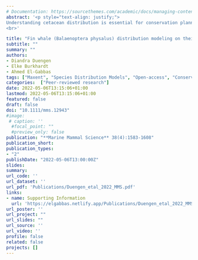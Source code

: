 ```yaml
---
# Documentation: https://sourcethemes.com/academic/docs/managing-content/
abstract: '<p style="text-align: justify;">
Understanding cetacean distribution is essential for conservation planning and decision-making, particularly in regions subject to rapid environmental changes. Nevertheless, information on their spatiotemporal distribution is commonly limited, especially from remote areas. Species distribution models (SDMs) are powerful tools, relating species occurrences to environmental variables to predict the species’ potential distribution. This study aims at using presence-only SDMs (MaxEnt) to identify suitable habitats for fin whales (<i>Balaenoptera physalus</i>) on their Nordic and Barents Seas feeding grounds. We used spatial-block cross-validation to tune MaxEnt parameters and evaluate model performance using spatially independent testing data. We considered spatial sampling bias correction using four methods. Important environmental variables were distance to shore and sea ice edge, variability of sea surface temperature and sea surface salinity, and depth. Suitable fin whale habitats were predicted along the west coast of Svalbard, between Svalbard and the eastern Norwegian Sea, coastal areas off Iceland and southern East Greenland, and along the Knipovich Ridge to Jan Mayen. Results support that presence-only SDMs are effective tools to predict cetacean habitat suitability, particularly in remote areas like the Arctic Ocean. SDMs constitute a cost-effective method for targeting future surveys and identifying top priority sites for conservation measures.<br/> </p>
<br>'

title: "Fin whale (Balaenoptera physalus) distribution modeling on their Nordic and Barents Seas feeding grounds"
subtitle: ""
summary: ""
authors:
- Diandra Duengen
- Elke Burkhardt
- Ahmed El-Gabbas
tags: ["Maxent", "Species Distribution Models", "Open-access", "Conservation", "Mammals", "Sampling bias", "rstats", "Marine", "Arctic", "Nordic Seas", "Barents Sea", "Fin whale"]
categories:  ["Peer-reviewed research"]
date: 2022-05-06T13:15:06+01:00
lastmod: 2022-05-06T13:15:06+01:00
featured: false
draft: false
doi: "10.1111/mms.12943"
#image:
 # caption: ''
  #focal_point: ""
  #preview_only: false
publication: "**Marine Mammal Science** 38(4):1583-1608"
publication_short:
publication_types:
- "2"
publishDate: "2022-05-06T13:00:00Z"
slides:
summary:
url_code: ''
url_dataset: ''
url_pdf: 'Publications/Duengen_etal_2022_MMS.pdf'
links:
- name: Supporting Information
  url: 'https://elgabbas.netlify.app/Publications/Duengen_etal_2022_MMS_SI.pdf'
url_poster: ''
url_project: ""
url_slides: ""
url_source: ''
url_video: ''
profile: false
related: false
projects: []
---
```


<div style="display: none">
Fin whale (Balaenoptera physalus) distribution modeling on their Nordic and Barents Seas feeding grounds
Diandra Duengen, Elke Burkhardt, Ahmed El-Gabbas
Ocean Acoustics Group, Alfred Wegener Institute (AWI), Helmholtz Centre for Polar and Marine Research, Bremerhaven, Germany
Klußmannstraße 3d, DE-27570 Bremerhaven, Germany
Understanding cetacean distribution is essential for conservation planning and decision-making, particularly in regions subject to rapid environmental changes. Nevertheless, information on their spatiotemporal distribution is commonly limited, especially from remote areas. Species distribution models (SDMs) are powerful tools, relating species occurrences to environmental variables to predict the species’ potential distribution. This study aims at using presence-only SDMs (MaxEnt) to identify suitable habitats for fin whales (Balaenoptera physalus) on their Nordic and Barents Seas feeding grounds. We used spatial-block cross-validation to tune MaxEnt parameters and evaluate model performance using spatially independent testing data. We considered spatial sampling bias correction using four methods. Important environmental variables were distance to shore and sea ice edge, variability of sea surface temperature and sea surface salinity, and depth. Suitable fin whale habitats were predicted along the west coast of Svalbard, between Svalbard and the eastern Norwegian Sea, coastal areas off Iceland and southern East Greenland, and along the Knipovich Ridge to Jan Mayen. Results support that presence-only SDMs are effective tools to predict cetacean habitat suitability, particularly in remote areas like the Arctic Ocean. SDMs constitute a cost-effective method for targeting future surveys and identifying top priority sites for conservation measures.
1.	Introduction
The Nordic Seas are a large part of the Arctic Ocean, comprising the Greenland-, Norwegian- and Iceland Seas (Campos & Horn, 2018; Figure. 1; Loeng & Drinkwater, 2007). The Arctic Ocean has unique physical characteristics, including strong seasonality in light, overall cold temperatures, and extensive shelf areas around a deep oceanic basin (Drange et al., 2005; Kovacs et al., 2010; Loeng & Drinkwater, 2007). During summer months, high primary production leads to seasonally abundant marine mammals that use this area as feeding grounds (Derville et al., 2019; Laidre et al., 2010; Loeng & Drinkwater, 2007), including fin whales (Balaenoptera physalus) (Heide-Jørgensen et al., 2008; Heide-Jørgensen et al., 2010; Heide-Jørgensen et al., 2007; Heide-Jørgensen et al., 2003; Joiris et al., 2014; Laidre et al., 2010; Mikkelsen et al., 2007; Nøttestad et al., 2014; Storrie et al., 2018).
Figure 1: Map of the study area, covering 60°N - 81°N and 45°W - 55°E. The blue color represents depth: shallow waters (light blue), deep waters (dark blue) (source: GEBCO; Weatherall et al. 2015). The large yellow, green, and red diamonds represent Knipovich Ridge, Mohns Ridge, and Jan Ma-yen, respectively. Dots represent all fin whale sightings used in the models, with colors indicating the data source. Dark gray areas depict land. The yellow line indicates the approximate mean posi-tion of the Polar Front, as defined by Harris et al. (1998). 
The Arctic sea ice and sea ice extent have decreased substantially in the past decades due to climate change and most likely will continue declining in the following decades (Overland & Wang, 2013). Altered current patterns are expected to change species composition in regions such as Svalbard, e.g., due to poleward shifts of boreal generalists (e.g., fishes and euphausiids), potentially displacing native Arctic species (Carmack & Wassmann, 2006; Dalpadado et al., 2016; Fossheim et al., 2015; Gluchowska et al., 2016; Kortsch et al., 2015; Loeng & Drinkwater, 2007). These alterations are predicted to result in changes in the abundance and distribution of cetaceans in the Arctic (see Moore et al., 2019 for a review; Storrie et al., 2018; Tynan & DeMaster, 1997; Víkingsson et al., 2015). Sea ice has been one of the limiting factors restricting human access to high latitudes, but the decreasing sea ice coverage due to climate change may increase anthropogenic activities in the Arctic Ocean (such as shipping, fishing, and oil and gas exploration) (Alter et al., 2010; Burek et al., 2008; Gjøsæter et al., 2009). This could further affect cetaceans in this area, especially fin whales, which are particularly vulnerable to ship strikes (Cates et al., 2017; Laist et al., 2001; Schleimer et al., 2019) and entanglement (Ramp et al., 2021). Climate change is expected to strongly impact fin whale populations (Aguilar, 2009; Tulloch et al., 2019). Fin whales in the North Atlantic have already displayed altered temporal migration patterns in response to rising sea surface temperature and earlier ice break-up (Ramp et al., 2015), and a distributional expansion was assumed as feeding response to physical and biological changes in the Irminger Sea (Víkingsson et al., 2015).
According to the most recent global IUCN Red List assessment, fin whales are listed as ‘Vulnerable’, with an increasing population trend (Cooke, 2018). Fin whales generally occur in temperate and cold waters of the world (Aguilar & García-Vernet, 2018). Fin whales generally migrate between summer feeding grounds at high latitudes and winter breeding grounds at low latitudes (Edwards et al., 2015; Mizroch et al., 2009). However, some individuals stay at high latitudes throughout winter (Edwards et al., 2015; Haver et al., 2017; Lydersen et al., 2020; Moore et al., 2012; Simon et al., 2010). They are also common in temperate waters (e.g., in the Mediterranean Sea) (Forcada et al., 1996; Gannier, 2002). Fin whales are opportunistic feeders that forage on krill and pelagic fish (Santora et al., 2010; Sigurjónsson & Víkingsson, 1997; Skern-Mauritzen et al., 2011) and likely are capable of switching prey upon availability (Gavrilchuk et al., 2014). Studies of fin whale distribution in the Nordic Seas (e.g., Nøttestad et al., 2014; Skern-Mauritzen et al., 2011; Storrie et al., 2018; Víkingsson et al., 2015) are still limited compared to other regions, such as the Mediterranean (e.g., Druon et al., 2012; Sciacca et al., 2015), but currently increasing. 
Species distribution models (SDMs), also known as ecological niche models, are helpful tools linking species occurrences to environmental conditions to provide insight into potential species’ distribution. Correlative SDMs estimate the relationship between species occurrences (presence-only or presence-absence) and environmental characteristics in a given study area (Franklin, 2010). SDMs for marine species are generally less frequent than for terrestrial species, yet there is a notable increase in their application in the marine realm (Robinson et al., 2011; Smith et al., 2021). SDMs are particularly useful in estimating habitat suitability in remote regions with limited access, such as the polar oceans (El-Gabbas et al., 2021a; Storrie et al., 2018). Cetaceans are highly mobile and spend a considerable amount of time underwater, which hampers accurate absence data collection (Praca et al., 2009). In such cases, species data are often available in the form of presence-only data (Elith et al., 2011), e.g., from global open-access data repositories such as the Global Biodiversity Information Facility (GBIF) and Ocean Biodiversity Information System (OBIS).
Despite the valued use of presence-only SDMs to support conservation decision making in data-poor situations (El-Gabbas et al., 2020; Smith et al., 2021), these data are usually opportunistic and come without information on the group size, sampling design and efforts, which can lead to spatial, temporal, or environmental biases (El-Gabbas & Dormann, 2018a; Fourcade et al., 2013). This sampling bias can highly affect SDMs performance and inference and thus needs to be corrected for (El-Gabbas & Dormann, 2018a; Phillips et al., 2009; Warton et al., 2013). A few presence-only SDM methods exist (Renner et al., 2015), amongst which is MaxEnt (Phillips et al., 2006). In addition to presence locations, MaxEnt uses a random sample of locations (background information) to characterize the environmental conditions in the study area (Phillips et al., 2006; Renner et al., 2015). Detailed information on how MaxEnt works is presented in Elith et al. (2011) and Merow et al. (2013).
This study aims at using MaxEnt and presence-only sightings to identify suitable habitats for fin whales in the Nordic and Barents Seas during the feeding season (May to September) and determine important environmental variables affecting their distribution. As available sightings are opportunistic and show spatial biases, we implemented four methods to correct for sampling bias. We tuned MaxEnt parameters and evaluated model performance using spatial-block cross-validation, maintaining spatial independence between training and testing data sets. Few studies have modeled cetaceans’ potential distribution from polar regions (e.g., Bombosch et al., 2014; El-Gabbas et al., 2021b; Storrie et al., 2018; Zerbini et al., 2016), and this study is one of the first to use MaxEnt to model suitable habitats of fin whales in the Arctic Ocean.
2.	Methods
2.1.	Study area
The study area encompasses the Nordic Seas, the Barents Sea, and northern parts of the Irminger Sea (60°N - 81°N and 45°W - 55°E; Figure 1). The boundaries of the study area were determined by inspecting fin whale data availability, with a buffering area of 20 km around sightings. Models were calibrated at an equal-area projection, following Elith et al. (2011) and Budic et al. (2016). We used a grid cell of 100 km2 (10×10 km; 51,595 cells in total) as we found this resolution a suitable compromise for the large study area, high mobility of fin whales, and the variant spatial resolution of the original environmental data (Table 1). Appropriate map projection was determined using the projection wizard tool v1.2 (Savric et al., 2016; https://projectionwizard.org/): Polar Lambert azimuthal equal-area projection (WGS 1984: EPSG 8326, with a central meridian of 5º 0' E). We excluded the Baltic Sea area from the analysis because this area is ecologically highly dissimilar to the rest of the study area, and fin whales are not commonly recorded within this area (Skóra, 1997).
2.2.	Fin whale sightings 
Fin whale presence-only sightings from 2004 to July 2021 were collected from 18 RV Polarstern cruises (Burkhardt, 2019, for more information, see Table S1 in the Supporting Information), GBIF (https://gbif.org, accessed on July 12, 2021 via the rgbif R-Package (Geffert & Ram, 2021)), iOBIS (https://obis.org/, accessed on  July 12, 2021 via the robis R-package (Provoost & Bosch, 2019)), and two relatively recent publications (Løviknes, 2019; Nøttestad et al., 2014). The total year span (2004–2021) was determined according to the availability of the data. These sightings are mainly opportunistic citizen science observations made on research cruises, whale watching boats, or from near the shore. We included only sightings from May to September, as this time frame covers fin whales’ main feeding season in the Arctic (Víkingsson, 1997). RV Polarstern data were collected from multidisciplinary research cruises to the Arctic from 2007 to 2018, with species identification conducted by nautical officers on duty, and sighting date, time, location, and group size were recorded systematically using ‘WALOG’ software v1.3 (Burkhardt, 2019). Species were identified to the lowest taxonomic level possible, associated with a certainty level of identification. Uncertain identifications (category ‘possible’) were left out of the analysis. All data were quality-controlled to exclude doubtful or erroneous occurrences (e.g., inaccurate coordinates that indicate being on land) and occurrences outside of the study area. Group size per detection was not systematically reported in available data sources. As our main objective is to estimate fin whale habitat suitability, instead of abundance, we considered each detection event as a single occurrence, irrespective of how many individuals were recorded per detection. In total, there are 1,736 independent sightings (Figures 1 and S1 in the Supporting Information).
2.3.	Environmental data
Our models employed static SDMs, in which species sightings were spatially matched with environmental variables summarizing environmental conditions in the Nordic and Barents Seas between 2004 and 2018, only from May to September (El-Gabbas et al., 2021b). Potential environmental variables were determined based on ecological relevance for fin whales and availability, including dynamic and static variables )see Table 1 for more information on the original spatiotemporal resolution and sources of the environmental variables). Dynamic variables include chlorophyll-a concentration, temperature and salinity at the surface (0 m) and 100 m depth, sea ice concentration, current speed, and sea surface height.
Table 1: Unit, statistic, time frame, spatiotemporal resolution, and source of the 14 environmental variables used for modeling. 
Covariate	Abbreviation	Unit	Statistic	Spatial resolution	Temporal resolution	Source
Depth	Depth	m		30 arcsecond	Static	GEBCO a
Aspect	Aspect	°		30 arcsecond	Static	Derived from depth
Slope	Slope	°		30 arcsecond 	Static	Derived from depth
Distance to shore	Dist2Shore	km		30 arcsecond	Static	Derived from depth
Distance to 500 m isobath	Dist2Isobath	km		30 arcsecond	Static	Derived from depth
Sea surface height	SSH_SD	m	sd	0.25°	Daily (2004-2018)	COPERNICUS b
Current speed	Speed_mean	m s-1	mean	0.25°	Daily (2004-2018)	COPERNICUS b
Sea ice concentration	SIC_mean	%	mean	6.25 km	Daily (2004-2018)	Spreen et al. (2008)    
Distance to sea ice edge	Dist2Ice	km		6.25 km	Daily (2004-2018)	Derived from SIC_mean
Salinity (0, 100 m)	Sal_100_mean, Sal_0m_SD	unitless	mean
sd	0.25°	Monthly c	World Ocean Atlas 2018
Temperature (0, 100 m)	Temp_0m_SD, Temp_100m_SD	°C	sd
sd	0.25°	Monthly c	World Ocean Atlas 2018
Chlorophyll-a	Chla_SD	mg m-3	sd	4 km	8-day composite (2004–2018)	OCCCI d
a GEBCO: General Bathymetric Chart of the Oceans (https://www.gebco.net/; Weatherall et al. 2015).
b COPERNICUS: the European Union’s Earth observation programme (https://www.copernicus.eu/). The product used: 
Global ocean gridded l4 sea surface heights and derived variables reprocessed (SEALEVEL_GLO_PHY_L4_REP_OBSERVATIONS_008_047).
c salinity (Zweng et al. 2018)  and temperature (Locarnini et al. 2018)  data were available from the World Ocean Atlas at coarse temporal resolution: single monthly mean map capturing the period 2005-2017 (https://www.ncei.noaa.gov/products/world-ocean-atlas).
d OCCCI: the ESA Ocean Colour Climate Change Initiative (https://www.esa-oceancolour-cci.org/; Sathyendranath et al. 2018) .
We prepared two summary maps for each dynamic predictor: the mean and standard deviation of environmental conditions over five months (May-September) for each predictor-specific temporal availability range (Table 1). When used in combination with the mean, variables representing long-term environmental variability (standard deviation) can express extreme values not represented in the mean (Zimmermann et al., 2009). This can further reduce the potential effect of temporal mismatch between sightings and long-term mean environmental conditions (El-Gabbas et al., 2021b). To avoid the influence of uncertain values of sea ice concentration close to land (due to land-spillover), mean sea ice concentration values at a two cell buffer from shore were replaced with their interpolated values  (Markus & Cavalieri, 2009), using “Kriging” tool in ArcGIS (ESRI, 2019, ArcMap v10.6.1). As an additional predictor, we calculated the minimum distance between each cell and the sea ice edge. We determined the sea ice edge as the largest polygon with >15% mean sea ice concentration (Parkinson, 2017; May-September). Cells intersecting with the sea ice edge line were assigned a value of zero, while cells with sea ice concentration <15% (south of the sea ice edge) were assigned positive values, and cells with sea ice concentration >15% (north of the sea ice edge) were assigned negative values (following Williams et al., 2014, see Figure S2). Static variables include depth, aspect, slope, distance to shore, and distance to 100 m, 200 m, and 500 m isobaths, all derived from the depth map (Weatherall et al., 2015). Distance to isobaths and shore were calculated using “Contour” and “Near” tools in ArcGIS.
In total, 24 initial variables were prepared at consistent projection (WGS 1984: EPSG 8326, with a central meridian of 5º 0' E), extent, and resolution using ArcGIS (ESRI, 2019), QGIS (QGIS, 2019, v3.4.5), and R (R Core Team, 2019, v3.5.3). Variables were projected using spTransform function of sp R-package (Bivand et al., 2013; Pebesma & Bivand, 2005). Cells with missing values were interpolated using “Kriging” tool in ArcGIS. To maximize variables’ uniformity, potential variable transformations were checked using box-cox transformations (Box & Cox, 1964), following Dormann and Kaschner (2010), see Table S2. Multicollinearity can cause instability in parameter estimation and affect model predictions (Dormann et al., 2013; Graham, 2003). Therefore, we only considered low-correlated variables in the models: maintaining a variance inflation factor (VIF) <4, followed by ensuring a maximum Pearson correlation coefficient of 0.7 (Dormann et al., 2013; Zuur et al., 2010, see Table S2). In total, ten variables were excluded from fitting the model due to multicollinearity, which resulted in 14 variables used in the models (Table 1 and Figure S2).
2.4.	 Species distribution models
Static models were fit using MaxEnt v3.4.1 (Phillips et al., 2017; Phillips et al., 2006) through maxent function of dismo R-package (Hijmans et al., 2017). Initial models were fitted without correction for sampling bias (modelbiased) under the point process framework, following Renner et al. (2015). As species occurrences are opportunistic, we accounted for spatial sampling bias using four methods (see Table 2 for a summary). First, assuming that site-accessibility is the main driver for spatial sampling bias in the data, we employed model-based bias correction (Warton et al., 2013) using distance to shore as a bias predictor. In this method, the distance to shore variable was used as one of the model predictors but was then fixed at an optimum accessibility value (distance = zero) during prediction (modelaccessibility), assuming all cells have perfect accessibility (El-Gabbas & Dormann, 2018a; Warton et al., 2013). This method does not require refitting the modelbiased: modelaccessibility is an extension from the modelbiased, with the only difference being how the distance to shore variable is manipulated during predicting habitat suitability. Second, we filtered duplicated occurrences in each cell, i.e., using only one occurrence per 10×10 km cell, yielding 972 unique cells with species sightings. The filtered sightings were then used with the same 14 environmental variables (Table 1) to calibrate the second models (modelrarefaction). Spatial filtering (or rarefaction) is commonly used in SDMs to correct for sampling bias and reduce the effect of spatial autocorrelation (Aiello-Lammens et al., 2015; Boria et al., 2014).
Table 2: Overview of the fitted models, including model configuration and evaluation. This table further shows, for each model, the best combination of feature classes (FC) and regularization multiplier (RM) as estimated on spatial-block cross-validation, the training AUC, and the mean ± standard deviation of cross-validated testing AUC. FC: linear, ‘L’; quadratic, ‘Q’; hinge, ‘H’; product ‘P’; and threshold, ‘T’).
Model	Sightings	Background locations	Predictors	FC	RM	Training AUC	Testing AUC
Modelbiased	All	All cells in the study area	14 environmental predictors (Table 1)	LQHPT	4	0.898
	0.805 ± 0.11
Modelaccessibility	All	All cells in the study area	14 environmental predictors (distance to shore is fixed to zero during prediction)	LQHPT	4	0.867	0.764 ± 0.10
Modelrarefaction	One sighting per cell	All cells in the study area	14 environmental predictors	LQHP	0.5	0.899	0.818 ± 0.07
ModeleffortTracks	All	All cells in the study area	14 environmental predictors + intensity of ship tracks (Figure S3; fixed at maximum value during prediction)	LQHPT	4	0.884	0.746 ± 0.09
ModeleffortFW	All	Sampled in proportion to estimated fin whale sampling intensity (Figure S3)	14 environmental predictors	LQHPT	3	0.889	0.798 ± 0.11
For the other two bias correction methods, we estimated a pattern of spatial sampling efforts in the study area using the intensity of ship tracks or the intensity of fin whale sightings. Ship track data between 2004 and 2021 (May-September) were extracted from the sailwx  database. The number of quality-controlled ship tracks intersected with each cell was calculated (log10 scale; Figure S3) and used as an additional bias predictor to the models (modeleffortTracks), implementing model-based bias correction. To predict from modeleffortTracks, the ship track bias predictor was fixed at the maximum ship track intensity in the study area (following El-Gabbas & Dormann, 2018a), assuming that all cells received similarly high sampling efforts. Finally, we used the intensity of fin whale sightings in each cell as a bias grid (~ bias file) to sample background locations with similar spatial bias as fin whale sightings (modeleffortFW) (Merow et al., 2013). As most cells lack species sightings, we cannot use sighting intensity map directly as a bias grid. We used fin whale sighting coordinates to calculate a two-dimensional kernel density estimation using MASS R-package (kde2d function; Venables & Ripley, 2002; see Figure S3). For all the models, all cells in the study area were used as background information, except for the modeleffortFW in which background locations were sampled as 20,000 cells (5,000 from each spatial cross-validation fold, see below) using the fin whale sighting intensity as sampling weight (using 'randomPoints' function from the raptr R-package, Hanson et al., 2017).
Evaluating SDM performance typically requires independent datasets. As such dataset is unavailable in most situations, we used spatial-block cross-validation to ensure spatial independence between the training and testing dataset (Roberts et al., 2017). We used blockCV R-package (Valavi et al., 2019) to determine the block size and distribute blocks into four-fold cross-validation. Block size was estimated as the median spatial autocorrelation range of environmental variables, while the allocation of blocks into cross-validation folds was estimated by balancing the number of presence and background locations between folds. We determined two spatial block structures, one for modelrarefaction and another for other models (Figure S4). Model performance was evaluated using the area under the ROC curve (AUC) by comparing the ranking of predicted habitat suitability values at testing presences against predicted values at background locations in testing blocks (i.e., testing AUC). 
MaxEnt’s default settings were originally tuned using empirical data (Phillips & Dudik, 2008); therefore, optimum settings can vary between species, characteristics of species and environmental data, and study areas (Radosavljevic & Anderson, 2014). Thus, we tuned MaxEnt’s settings, estimating the best combination of feature classes (transformations of variables) and regularization multiplier (representing model complexity) using ENMeval R package (Muscarella et al., 2014). For each model type, a total of 40 submodels were calibrated on spatial-block cross-validation: combinations of five feature classes (linear, ‘L’; quadratic, ‘Q’; hinge, ‘H’; product, ‘P’; and threshold, ‘T’) × eight regularization multiplier values (from 0.5 to 4, with an 0.5 increment). For each model type, the combination with the highest cross-validated testing AUC was used to run the final models. In addition to cross-validated models, we also ran models with all respective sightings (referred to as ‘full models’). Predicted habitat suitability was made using the predict function of dismo R-package ('cloglog' output format, as recommended by Phillips et al., 2017). For cross-validated models, we calculated the mean habitat suitability and the coefficient of variation (a ratio between standard deviation and mean prediction) to represent predictive uncertainty. Variable importance was estimated using Jackknifing and MaxEnt’s permutation importance. We show how habitat suitability changes as each environmental variable is varied using marginal response curves.
3.	Results
All models showed good performance, with mean testing AUC ranging from 0.75 to 0.81 (training AUC from 0.87 to 0.9). Table S3 shows values of training AUC, the mean and standard deviation of cross-validated testing AUC, and the best combination for feature classes and regularization multiplier for each model. Important variables and marginal response curves show reasonably consistent patterns for the different bias correction methods.
3.1.	Important variables
The most important variables, as estimated with permutation importance, were distance to shore and distance to the sea ice edge, followed by the variability of temperature and salinity of the sea surface and depth (Figure 2). This is also supported by the jackknifing test (Figure 3 and S5). When used in isolation, the most important variables were distance to the sea ice edge and distance to shore (particularly for modeleffortFW), followed by the variability of sea surface temperature. Depending on the model type, model performance was lowest when depth, distance to shore, or distance to the sea ice edge was excluded (see Figures 3 and S5).
Figure 2: Permutation importance (%) of environmental variables. Solid dots and their error bars represent the mean and standard deviation of importance on cross-validation, respectively. Asterisks represent the permutation importance of the full models (without cross-validation). Colors represent the four model types implemented (blue = modelbiased/accessibility, green = modelrarefaction, red = modele-ffortTracks, orange = modeleffortFW). Environmental variables are sorted in all figures in descending order according to their overall mean permutation importance. For more information on variable names, see Table 1.
Figure 3: Variable importance as measured by Jackknifing test for modelbiased. The bars indicate mean regularized training gain for cross-validated models, with error bars for standard deviation. Results for the full model (without cross-validation) are shown as gray points. Blue bars represent the model gain when each variable was used in isolation, while red bars show model gain when models were run without the variable. For more information on variable names, see Table 1. Results for other model types are shown in Figure S5.
3.2.	Fin whale suitable habitats in the Nordic and Barents Seas
The highest habitat suitability was predicted along the western coast of Svalbard and between Svalbard and the eastern Norwegian Sea, including southwestern parts of the Barents Sea. Comparably high habitat suitability areas include the area between the Knipovich Ridge and Jan Mayen (through Mohns Ridge) and Greenland’s southeastern coast up to around Iceland (including parts of the Denmark Strait) (Figures 4 and 5). Generally, bias-corrected predictions show expected broader habitat suitability compared to models that did not consider sampling bias correction (modelbiased; Figures 4 and 5). This is particularly evident for methods that implemented model-based bias correction (modelaccessibility and modeleffortTracks; Figure 5). The two other correction methods (modelrarefaction and modeleffortFW) show comparably less broad suitable habitats, more confined along the western coast of Svalbard and in the Barents Sea (Figure 5). The predictive uncertainty of cross-validated models (coefficient of variation) was generally low (Figure S6). Areas with relatively high cross-validated uncertainty include the northeastern coast of Greenland (70-81°N), southeast of the Barents Sea (35-45°E 64-70° N), southwest coast of Norway, and east of Iceland; areas not overlapping much with core suitable habitats (Figures 5 and S6).
Figure 4: Fin whale habitat suitability in the Nordic and Barents Seas. The map to the left shows the mean predicted habitat suitability without correction for sampling bias (modelbiased). The other two maps show the mean and standard deviations (sd) of the four sampling bias correction methods, respectively. The mean predicted habitat suitability for each bias correction method is shown in Fig-ure 5. Colors range from blue (low suitability mean/sd) to red (high suitability mean/sd).
Figure 5: Mean fin whale habitat suitability for each sampling bias correction method. The mean of the four maps (bias-free prediction) is shown in Figure 4. Similar maps representing model-specific coefficient of variation are shown in Figure S6.
Marginal response curves for all environmental variables are shown in Figures 6 and S7. Here, only the environmental variables that were identified to be most important in the models (Figure 2) are described in detail. The highest habitat suitability was predicted at a distance <80 km to shore, then sharply declined. Models showed a unimodal relationship between fin whale habitat suitability and distance to the sea ice edge, peaked at ~100-200 km from the sea ice edge in ice-free areas, and then decreased sharply at higher distances. Habitat suitability was particularly low in ice-covered regions north of the sea ice edge. The response curves for sea ice concentration support these results, with the highest habitat suitability at low values (< 20%, Figure 6). Models showed a peak habitat suitability at around 200-300 m depth, with much lower suitability in very shallow or deep areas (Figure 6). There was no effect of mean salinity at 100 m up to a value of ~33.5 (although with high variability between models), above which habitat suitability increased (peaked at ~35) and then sharply decreased again (Figure 6). The highest fin whale habitat suitability was predicted at locations with low variability of temperature (sd <1.4°) or salinity (0.1-0.4) on the sea surface. Habitat suitability increased with slope values between 1° and 3° and stabilized at high slope values (Figure 6).
Figure 6: Marginal response curves of environmental variables. Solid lines represent the mean re-sponse curve of cross-validated models; dashed lines for full models (without cross-validation). Line colors represent the model type used. The upper gray ticks show values of environmental conditions at species occurrences, while lower gray ticks are for values at the whole study area (background information). Environmental variables are sorted in descending order according to their overall mean permutation importance (Figure 2).  Response curves for each model type, including cross-validation uncertainty, are shown in Figure S7.
4.	Discussion
Information on the spatiotemporal distribution and habitat preference of marine species is decisive for conservation planning and management. However, such data remains underrepresented, particularly from polar regions (Hammond et al., 2013; Redfern et al., 2006; Williams et al., 2006). Recent studies demonstrated the promising application of SDMs for conservation, decision-making, and dynamic management in the marine realm (e.g., Hazen et al., 2018), with a particular interest in using presence-only SDMs (El-Gabbas et al., 2021a; Smith et al., 2021). This study employed presence-only static SDMs (MaxEnt) to predict fin whales’ habitat suitability and niche preferences on their feeding grounds in the Nordic and Barents Seas. MaxEnt parameters and spatially independent model evaluation were estimated using spatial-block cross-validation. Recent studies have shown that the application of spatially independent model evaluation and correction for sampling bias is necessary to maximize the robustness of presence-only SDMs for conservation planning (Smith et al., 2021). To account for this, we implemented four methods to correct for spatial sampling bias. Our models showed high performance: high mean and little variability (low standard deviation) of testing AUC (Table S3) and low predictive uncertainty (Figure S6). 
4.1.	Fin whale potential distribution in the Nordic and Barents Seas
Few studies have modeled the distribution of fin whales in the Nordic and Barents Seas. Recently, Storrie et al. (2018) modeled fin whale distribution around the Svalbard Archipelago, and the pattern of habitat suitability in their study largely agrees with our results. This area was predicted as highly suitable in all of our models (Figures 4 and 5). Skern-Mauritzen et al. (2011) revealed that fin whales occupy a narrow area along and north of the Polar Front in the Barents Sea. Our predictions agree with this to some extent: high habitat suitability is predicted in the proximity of the Polar Front in western parts of the Barents Sea and the western coast of Svalbard (Figures 1 and 4). This may point out potential feeding hotspots in this area, as fin whales and their prey have been observed previously within these areas (Kovacs et al., 2009; Skern-Mauritzen et al., 2011; Storrie et al., 2018). 
Our models predict high habitat suitability in the southwestern Barents Sea and along the Knipovich Ridge towards Jan Mayen (through the Mohns Ridge; Figure 4). The Knipovich Ridge is a biologically highly productive area featuring various prey species, including those of fin whales (Bonecker et al., 2014; Fock et al., 2004). Former studies suggested that the Knipovich Ridge is a seasonally important habitat for cetaceans, in which fin whales have been observed feeding (Nieukirk et al., 2004; Waring et al., 2008). Unsurprisingly, Storrie et al. (2018) reported many fin whale observations along the Knipovich Ridge, which is also depicted in the sighting data available to us (Figure 1). Likewise, high concentrations of fin whales around Jan Mayen (Moore et al., 2019; Nøttestad et al., 2014). Areas off Jan Mayen are known for their high densities of capelin (Mallotus villosus), krill, amphipods, and other fin whales’ planktonic prey species (Nøttestad et al., 2014; Vilhjálmsson, 2002), which can explain the high suitability of fin whales in this area (Nøttestad et al., 2014).
Previous studies reported fin whale occurrences in East Greenland waters (Hansen et al., 2019; Heide-Jørgensen et al., 2007; Víkingsson et al., 2013b; Víkingsson et al., 2015). Nevertheless, our models predicted relatively low habitat suitability along the East Greenland coast compared to the Svalbard area, except in the southern part of the East Greenland coast (including parts of the Irminger Sea and south of the Denmark Strait; 60-65°N; Figures 4 and 5). This is consistent with the predictions of Víkingsson et al. (2015) and  and available sightings used in this study (Figures 1 and S8). Without dedicated surveys, it is difficult to ensure if the low habitat suitability along the eastern coast of Greenland is due to a real low habitat preference or low sampling effort in this area. In future SDM studies, additional data (e.g., from the NAMMCO ‘North Atlantic Marine Mammal Commission’ surveys, unavailable to us) is necessary to improve habitat suitability predictions in the East Greenland area.
4.2.	Fin whale habitat preferences
4.2.1.	Distance to shore
Distance to shore was among the two most important environmental variables in our models, with a clear habitat preference of fin whales for locations closer to shore (up to approx. 80 km) than farther away (Figures 2, 6, S7, and S9). Distance to shore was the most important variable in Storrie et al. (2018)’s modeling study around Svalbard, with deep areas beyond the continental slope predicted as highly unsuitable. Although our data may show spatial sampling bias towards more accessible areas, we should not neglect that the high importance of distance to shore may be related to ecological factors, such as high prey densities along the shelf off Norway and in the Barents Sea (for details, see Loeng & Drinkwater, 2007). 
4.2.2.	Sea ice
Fin whales are mostly absent in densely ice-covered areas in the Arctic, and a negative correlation between fin whale calls and sea ice concentrations has been noted at both poles (Simon et al., 2010; Širović et al., 2004). In concordance, our results show high habitat suitability at 100-200 km distance from the sea ice edge in ice-free water and at locations with low (<20%) sea ice concentration (Figure 6). At low sea ice concentration values (up to 20%), modelrarefaction and modeleffortFW show a positive relationship, indicating some sea ice tolerance. This agrees with previous observations of fin whales in areas with loose drift ice and the modeled unsuitability in dense ice-covered areas in the Svalbard Archipelago (Storrie et al., 2018). Tsujii et al. (2016) suggested that fin whales arrive in the Pacific sector of the Arctic after sea ice melting and elevated water temperature. This supports our results, suggesting a temporal matching between fin whale migration into and from the Arctic and sea ice melting and formation. However, Edwards et al. (2015) indicated some fin whales remaining at higher latitudes throughout colder months, possibly further suggesting some sea ice tolerance to a certain extent. 
Sea ice has substantially decreased in the Arctic during recent decades (Overland & Wang, 2013). Future sea ice changes, and corresponding changes in the location of the sea ice edge, will likely affect fin whale habitat suitability in the Arctic, potentially leading to more open water areas accessible for the species. Climate change is expected to cause a shift in the abundance and availability of fin whales’ prey (Ahonen et al., 2021), and fin whales may respond to future climate change by extending their stay on polar feeding grounds, either spatially by occupying areas currently unavailable or temporally by prolonging their stay (Ahonen et al., 2021; Moore et al., 2019; Woodgate et al., 2015). Recently, fin whales have been increasingly sighted at novel places in the Arctic, particularly inside fjords of the Svalbard Archipelago (Vacquié-Garcia et al., 2017).
4.2.3.	Water temperature
High fin whale habitat suitability was predicted at locations with low variability in water temperature (<1.4 °C), then sharply declined at higher temperature variability, particularly on the surface (Figure 6 and S7). This suggests fin whale habitat preference to areas with homogenous temperatures during the summer months, which can also be linked to high habitat suitability at low sea ice concentrations in summer, as shown above. 
Víkingsson et al. (2015) found that sea surface temperature is one of the important variables for fin whale encounters in Icelandic waters, with high probability at a sea surface temperature range of 5°C–11°C, peaking at 6°C-7°C and similarly Skern-Mauritzen et al. (2011) found highest fin whale densities in sea surface temperature of ca. 6°C in the Barents Sea. Two recent modeling studies using satellite tracking data revealed that fin whales migrating from and to our study area prefer areas with low sea surface temperatures (<10°C) (Lydersen et al., 2020; Pérez-Jorge et al., 2020). In this study, variables presented mean water temperature (surface and 100 m depth) were excluded from model calibration due to a high correlation with other predictors. Particularly, they are positively correlated with distance to the sea ice edge and negatively correlated with mean sea ice concentration and the variability of sea surface salinity (Figure S9). However, most fin whale sightings were collected at mean sea temperature values between 4°C and 7°C, peaking at around 6°C (Figure S10). 
Our models support that fin whales may prefer a narrow range of sea surface temperature (Lydersen et al., 2020; Víkingsson et al., 2015) and low seasonal temperature variability. This is especially interesting in the light of rapidly rising water temperatures in the Arctic Ocean (Alexander et al., 2018). Rising water temperatures (~ sea ice loss) and the concomitant shift in prey species may explain the recent northward range expansion of seasonally resident cetaceans, including fin whales, in the Nordic Seas and around the Svalbard Archipelago (Kovacs et al., 2010; Storrie et al., 2018). The northward shift of fin whales might be facilitated due to certain flexibility in prey choice (Storrie et al., 2018) and the increased prey abundance, such as krill (Buchholz et al., 2012) and boreal fish species, through a northward expansion of their distribution (Berge et al., 2015; Fossheim et al., 2015; Kortsch et al., 2015). Such a change has already been reported for common minke whales (Balaenoptera acutorostrata) in Icelandic waters (Víkingsson et al., 2013a).
It is important to highlight that our estimation of seasonal variability of water temperature was derived from monthly climatological data. In contrast to other dynamic predictors which are available at high temporal resolution (1-8 days), the original data on temperature (Locarnini et al., 2018) and salinity (Zweng et al., 2018) were obtained from the World Ocean Atlas 2018 at low spatiotemporal resolution (Table 1): a single map for each month at a resolution of 0.25° representing the mean value in the respective month over the period from 2005 to 2017. We calculated the variability (standard deviation) from monthly mean climatological maps for May to September (i.e., only five maps), which may indicate that much of the underlying seasonal variability is not captured in our calculations. Our estimated water temperature variability can be interpreted as the variability between monthly climatological mean temperatures, ignoring variability between years and within months. This may lead to an under- or overestimation of the importance and effect of these variables. Future data on water temperature at higher spatiotemporal resolution is necessary to further evaluate the validity of our results.
4.2.4.	Salinity
Interestingly, models show higher importance of the variation in sea surface salinity on fin whale habitat suitability than the mean salinity at 100 m depth (Figure 2). High habitat suitability is predicted at low variability of sea surface salinity (ca., 0.2 to 1.5), which was also reflected in available observations (Figures 6, S7, and S10). Fin whale habitat suitability peaked at high mean salinity at 100 m and low variability of sea surface salinity (Figure 6 and S7). At mean salinity values <33.5, models suggest no relationship between fin whale habitat suitability and salinity, although with different values of predicted habitat suitability for different models. The areas near the coast at the northwestern Greenland Sea and southern Barents Sea show low mean and high variability of salinity (Figure S2), which may explain the low fin whales’ habitat suitability at these areas (Figures 4, 5, and S2). The exact role of salinity on fin whale habitat preference remains unclear, though salinity is suggested to act as an indicator for upwelling and a proxy for associated high productivity (Falk-Petersen et al., 2015; Moore et al., 1995; Redfern et al., 2017; Tsujii et al., 2016). Further studies are needed to clarify the role of salinity on the distribution of fin whales in the Nordic and Barents Seas, particularly in light of the low spatiotemporal resolution of the original salinity data.
4.2.5.	Ocean topography 
Depth and slope have been identified as important environmental variables of fin whale distribution in the North Atlantic, with high habitat suitability in steep and deep regions (Schleimer et al., 2019; Storrie et al., 2018; Woodley & Gaskin, 1996). Our models show low-to-moderate importance of both predictors (Figure 2). Models predict high habitat suitability in areas of >3° slope (Figure 6), revealing a preference of fin whales for relatively steeper areas, i.e., areas with some topographic variability. Indeed, Woodley and Gaskin (1996) observed that fin whales tend to aggregate where bottom topography is heterogeneous. Abrupt or steep depth changes are linked to local upwelling and fronts in some regions, which may enhance prey availability (Ingram et al., 2007; Woodley & Gaskin, 1996 and references therein). As marine mammal distribution on feeding grounds is directly linked to feeding resources, high habitat suitability in these areas is a reasonable consequence (Breen et al., 2016). It was found that fin whales utilize currents modulated by sea bottom topography (Panigada et al., 2005; Woodley & Gaskin, 1996), which may provide another explanation for fin whale distribution in steeper regions of the study area.
For depth, we found a preference of fin whales towards comparably shallow areas: our models predicted peak habitat suitability at a depth of ca. 200 m, with a decreasing, yet comparably high, habitat suitability at depths up to 1,000 m (see Figure S7 and S10). Our results reflect those of Storrie et al. (2018), who found that fin whales in the study area ranged a broad array of depths, with a median depth of 250 m, and a maximum of 2,000 m. Fittingly, Lydersen et al. (2020) and Pérez-Jorge et al. (2020) reported that fin whales favored habitats <3,000 m deep around Svalbard and in the mid-North Atlantic Ocean, respectively. However, varying time spans, seasons (ranging from spring to autumn), and boundaries of the study area in different studies also may have an effect on the estimated preferred depth ranges.
4.3.	Spatial sampling bias correction
Sampling bias has been shown to affect model performance and interpretation and should be carefully considered when signs of spatial bias exist (El-Gabbas & Dormann, 2018a; Fithian et al., 2015; Fourcade et al., 2014; Phillips et al., 2009; Warton et al., 2013). Failure to eliminate sampling bias, particularly in environmental space, can lead to the suboptimal use of SDMs for conservation prioritization and inefficient use of limited conservation resources (El-Gabbas et al., 2020; Grand et al., 2007). In this study, we considered four methods for spatial sampling bias correction. The four methods show consistent variables’ importance and species responses to environmental changes (Table 2; Figures 2, 3, S5, and S7), demonstrating stable results.
Sampling bias corrections led to broader areas of suitable habitats compared to models without bias correction (modelbiased; Figures 4 and 5). This is expected after bias correction, as bias correction leads to higher habitat suitability in undersampled areas (El-Gabbas & Dormann, 2018a; Warton et al., 2013). However, methods implemented model-based bias correction (Warton et al., 2013) (modelaccessibility and modeleffortTracks) show much broader high habitat suitability areas than modelrarefaction and modeleffortFW (Figures 4-5). Our use of ship tracks as bias predictor (modeleffortTracks) assumes that the pattern of ship tracks (Figure S3) reflects the spatial sampling bias in fin whales sightings, which may not necessarily be correct; i.e., they may reflect activities in the study area not directly related to fin whale sampling.
Distance to shore was the most important variable in all models, irrespective of the bias correction method implemented (Figure 2). This supports our assumption of using accessibility as a driver of spatial bias in the highly remote Nordic and Barents Seas (modelaccessibility). Available sightings are spatially non-independent and opportunistic (Figure 1 and S8), observed mainly from touristic and small research vessels. These vessels are often limited to nearshore rather than offshore routes in the Arctic for safety, logistic, and financial reasons (Storrie et al., 2018; Vacquié-Garcia et al., 2017). However, distance to shore may also be correlated with (a proxy for) other (unknown) ecologically significant predictors not used in the model. In such a case, it is challenging to correct for sampling bias using opportunistic presence-only data alone (Fithian et al., 2015). In other words, we cannot be sure if the importance of distance to shore in our models was due to sampling bias towards the shore or an ecological signal confounded with spatial bias.
Differences in predicted habitat suitability between different bias correction methods (Figure 5) suggest that using a single bias correction method may not be sufficient to ensure sampling bias correction. In our models, the use of model-based bias correction (modelaccessibility and modeleffortTracks (Warton et al., 2013) led to much broader patterns of habitat suitability as compared to the other two bias correction methods. However, it is challenging to determine from the currently available dataset which method is more successful in bias correction and whether descrepancies in predicted patterns of habitat suitability are mainly due to methodological reasons. For example, in model-based bias correction, bias predictors (here, distance to shore and the intensity of ship traffic) are assumed to be independent from environmental drivers affecting species distribution (Fithian et al., 2015; Warton et al., 2013), which can be challenging as discussed above. The pattern of predicted habitat suitability can also be sensitive to the value at which the bias predictors are fixed during prediction (El-Gabbas et al., 2021b). In other words, we can not ensure wether the prediction maps employing the model-based bias correction method overpredict fin whale suitable habitats or describe a better representation of fin whale habitat suitability in the Nordic and Barents Seas. In presence-only SDMs using opportunistic sightings, the reason for sampling bias is typically unknown, and the success of bias correction highly depends on how reasonable is the analyst’s expectation of the source of sampling bias. Evaluating bias correction success requires the availability of independent unbiased presence-absence testing data, which is not available in most situations (El-Gabbas & Dormann, 2018a; Phillips et al., 2009), particularly in polar regions. To avoid the potential sensitivity of our results on the choice of bias correction method, we used an ensemble (mean) of bias-free predictions from the four methods to represent a mean bias-free predicted habitat suitability of fin whales in the Nordic and Barents Seas.
4.4.	Limitations
Despite the high performance of the models and consistent results using four methods for correction for sampling bias, a few methodological and data limitations must be acknowledged. Our models are static, in which fin whale presence-only sightings were related to variables summarizing the environmental conditions during the feeding season over ~15 years (Table 1). The implemented static models assume that cells occupied with any fin whale sightings represent a suitable habitat during the entire feeding season and ignore possible changes or shifts in fin whale distribution through time (Bateman et al., 2012; El-Gabbas et al., 2021a, 2021b). Further, our static models can only describe persistent, broad-scale (macroscale) associations between fin whales and long-term characteristics of the ocean’s climate. Nevertheless, we also included variables representing environmental variability (standard deviation) during the feeding season to account for seasonal variability, capture extreme conditions unlikely to be captured in mean variables, and reduce the impact of temporal mismatching between sightings and environmental conditions (El-Gabbas et al., 2021b; Zimmermann et al., 2009). 
However, in order to capture ephemeral or contemporaneous processes and implement effective dynamic ocean management, dynamic SDMs are necessary (Becker et al., 2016; El-Gabbas et al., 2021a; Mannocci et al., 2017). Maintaining spatiotemporal matching between sightings and contemporaneous environmental conditions, necessary in dynamic models, requires the availability of environmental predictors at high spatiotemporal resolutions (e.g., daily or weekly; El-Gabbas et al., 2021b; Mannocci et al., 2017) and the availability of temporally unbiased species sightings (El-Gabbas et al., 2021b; Milanesi et al., 2020). However, some important environmental predictors are not available at high spatiotemporal resolution (e.g., salinity) or not available at all (e.g., prey abundance) (El-Gabbas et al., 2021b; Fernandez et al., 2017), making it challenging to spatiotemporally match sightings with contemporaneous environmental conditions.
A common limitation to marine SDMs is the lack of information on the distribution of prey abundance at appropriate spatiotemporal resolutions (Robinson et al., 2011). A recent study by Schleimer et al. (2019) found a positive correlation between krill biomass and fin whale abundance in the North Atlantic. However, predator-prey associations are scale-dependent (Fall & Skern-Mauritzen, 2014). Therefore, the availability of prey abundance data at high spatiotemporal resolution seems necessary in future SDMs on cetaceans in the Nordic and Barents Seas.
A related issue is that the environmental predictors we used were available at inconsistent spatiotemporal resolutions, which may affect the model outputs. The spatial resolution of the predictors ranges from coarse (0.25° for sea surface height, current speed, temperature, and salinity) to fine (e.g., depth: 30 arcseconds) spatial resolutions (Table 1). As it is necessary to run the models using environmental variables at consistent spatial resolutions, we compromised between available spatial resolutions and projected all variables into a 10×10 km grid. This interpolation process can lead to uncertainties, e.g., losing important information during averaging environmental conditions from fine to coarse resolutions (e.g., depth). Furthermore, the original predictors were available at different temporal resolutions, ranging from daily (e.g., sea ice concentration) to climatological monthly mean (salinity and temperature; Table 1), which makes the interpretation of variables representing environmental variability inconsistent between predictors. The influence of using environmental variables at different spatiotemporal resolutions needs further investigation in future studies.
4.5.	Future implications
In this study, we used MaxEnt, one of the most often applied presence-only SDM methods in terrestrial and marine environments (Fourcade et al., 2014; Melo-Merino et al., 2020). This study supports the use of opportunistic data and presence-only models to model highly mobile cetacean species in remote areas like the Arctic. Although our models show good performance and consistent results, we emphasize that sampling bias correction cannot be guaranteed (El-Gabbas & Dormann, 2018b). Therefore, obtaining more sightings from undersampled areas (such as the Irminger and Greenland Seas) and improving data accessibility and sharing (e.g., including NAMMCO dataset in future studies) should be of priority to improve the robustness of future SDM studies in the Arctic.
Our results reinforce the valuable information provided from citizen science biodiversity repositories (e.g., GBIF and OBIS) to study cetacean distribution (e.g., Beck et al., 2014b; Bruce et al., 2014). Thus, it is crucial to maintain and improve the data quality of these repositories for future modeling applications. Nevertheless, it seems outstanding to complement open-access repository data with dedicated surveys, particularly from less-covered locations, to reduce the sampling bias in the data and improve model fit (Beck et al., 2014a; El-Gabbas & Dormann, 2018a). Predicted habitat suitability maps in our study could be used for planning future surveys. Improving the spatiotemporal resolution of environmental data is of mutual importance in future SDM applications. Obtaining high-resolution data will help avoid potential uncertainty resulting from using variables at different spatiotemporal resolutions and further enable the use of these environmental data to calibrate dynamic models.
4.6.	Conclusions
During recent decades, species distribution models have become a powerful tool for modeling habitat suitability of marine species, including mammals (Melo-Merino et al., 2020; Redfern et al., 2006; Robinson et al., 2011). They can act as an adequate planning tool for conservation by revealing environmental factors affecting cetaceans’ distribution and improving our understanding of the influence of climate change. In practice, this can be achieved by prioritizing areas for conservation, such as the identification of marine protected areas (MPAs) (Bailey & Thompson, 2009), guiding future seismic surveys (Bombosch et al., 2014), and diagnosing potential impacts before occurring (Marshall et al., 2014). This is especially valuable for the hard-to-access yet vulnerable Arctic Ocean. Observed climate changes, such as increasing sea temperatures or declining sea ice extent (e.g., Overland & Wang, 2013; Pistone et al., 2014; Stroeve et al., 2012), may affect cetacean distribution in the Arctic Ocean (Moore et al., 2019). SDMs may aid in mitigating the effects of the concomitant increased anthropogenic impact by protecting frequented areas. This could notably benefit fin whale populations, which are exposed to various impacts, amongst others ship strikes (Cates et al., 2017) and noise pollution (Castellote et al., 2012). 
We used presence-only SDMs to model fin whales’ distribution and habitat preference in the Nordic Seas, where whale sightings are particularly scarce and spatially biased due to safety, logistic, and financial reasons. Our models shed light on the particular importance of distance to shore and distance to the sea ice edge on the distribution of fin whales on their feeding grounds in the Nordic and Barents Seas. Other important variables were the variability of sea temperature and salinity and depth. The main suitable habitats that were identified were along the western coast of Svalbard, between Svalbard and the eastern Norwegian Sea, coastal areas off Iceland and southern East Greenland, and along the Knipovich Ridge. 
Our study supports the promising use of presence-only SDMs as a cost-effective tool to aid conservation decision-making processes. Further, SDM outputs can support the sustainable use of fisheries, planning for future biodiversity and seismic surveys, and avoid bycatch of species at conservation risk (Bombosch et al., 2014; Hazen et al., 2018). We emphasized that for effective presence-only models, robust model validation using spatially independent data sets and correction for sampling bias is necessary (El-Gabbas & Dormann, 2018a; Smith et al., 2021). We used spatial block cross-validation for spatially independent model evaluation and four methods to correct for sampling bias. Results of different bias correction methods were generally very similar, supporting our approach to accounting for sampling bias.
Acknowledgments
We thank the captains and nautical officers of RV Polarstern for collecting fin whale sighting data and other data providers, including GBIF and iOBIS. We further thank Andy Traumüller for his assistance with preparing environmental variables and organizing ship track data. We thank Hal Mueller for making sailwx ship tracks data (https://www.sailwx.info/) available to us. We are grateful to Helmut Hillebrand for the supervision of the master thesis underlying this publication. We appreciate the valuable comments from Marcus Huntemann on land-spillover at sea ice concentration data and Olaf Boebel and Ilse van Opzeeland for their helpful ideas on the analysis. We also thank three anonymous reviewers for their comments and feedback which have substantially contributed to the improvement of this paper.
Author Contributions
Diandra Duengen: Conceptualization; data curation; software; formal analysis; methodology; investigation; writing–original draft; writing–review and editing. Elke Burkhardt: Resources; supervision; writing–review and editing. Ahmed El-Gabbas: Conceptualization; data curation, software; formal analysis (lead); methodology (lead); investigation; visualization; supervision; writing–review and editing (lead).
Table S1: Reference list of RV Polarstern cruises with fin whale sightings used in this study.
Cruise	Details
PS 115/1	Burkhardt E (2020) Whale sightings during Polarstern cruise PS115/1. PANGAEA. https://doi.org/10.1594/PANGAEA.924582 
PS 115/2	Burkhardt E (2020) Whale sightings during Polarstern cruise PS115/2. PANGAEA. https://doi.org/10.1594/PANGAEA.924569 
PS 108	Burkhardt E (2020) Whale sightings during Polarstern cruise PS108 (ARK-XXXI/3). PANGAEA. https://doi.org/10.1594/PANGAEA.924585
PS 107	Burkhardt E (2020) Whale sightings during Polarstern cruise PS107 (ARK-XXXI/2). PANGAEA. https://doi.org/10.1594/PANGAEA.924587
PS 100 	Burkhardt E (2020) Whale sightings during Polarstern cruise PS100 (ARK-XXX/2). PANGAEA. https://doi.org/10.1594/PANGAEA.924701
PS 99/2	Burkhardt E (2020) Whale sightings during Polarstern cruise PS99.2 (ARK-XXX/1.2). PANGAEA. https://doi.org/10.1594/PANGAEA.924702
PS 99/1	Burkhardt E (2020) Whale sightings during Polarstern cruise PS99.1 (ARK-XXX/1.1). PANGAEA. https://doi.org/10.1594/PANGAEA.924703
PS 94	Burkhardt E (2020) Whale sightings during Polarstern cruise PS94 (ARK-XXIX/3). PANGAEA. https://doi.org/10.1594/PANGAEA.924704
PS 93/2	Burkhardt E (2020) Whale sightings during Polarstern cruise PS93.2 (ARK-XXIX/2.2). PANGAEA. https://doi.org/10.1594/PANGAEA.924705
PS 93/1	Burkhardt E (2020) Whale sightings during Polarstern cruise PS93.1 (ARK-XXIX/2.1). PANGAEA. https://doi.org/10.1594/PANGAEA.924706
PS 92	Burkhardt E (2020) Whale sightings during Polarstern cruise PS92 (ARK-XXIX/1). PANGAEA. https://doi.org/10.1594/PANGAEA.924707
PS 87	Burkhardt E (2020) Whale sightings during Polarstern cruise PS87 (ARK-XXVIII/4). PANGAEA. https://doi.org/10.1594/PANGAEA.924708
PS 86	Burkhardt E (2020) Whale sightings during Polarstern cruise PS86 (ARK-XXVIII/3). PANGAEA. https://doi.org/10.1594/PANGAEA.924709
PS 85	Burkhardt E (2020) Whale sightings during Polarstern cruise PS85 (ARK-XXVIII/2). PANGAEA. https://doi.org/10.1594/PANGAEA.924710
PS80/2	Burkhardt E (2021): Whale sightings during POLARSTERN cruise ARK-XXVII/2 (PS80/2). PANGAEA. https://doi.org/10.1594/PANGAEA.929095
PS 70	Burkhardt E (2020) Whale sightings during Polarstern cruise ARK-XXII/1c. PANGAEA. https://doi.org/10.1594/PANGAEA.924715
PS 70	Burkhardt E (2020) Whale sightings during Polarstern cruise PS ARK XXII/1a. PANGAEA. https://doi.org/10.1594/PANGAEA.924717
PS 72	Burkhardt E (2020) Whale sightings during Polarstern cruise ARK-XXIII/2. PANGAEA. https://doi.org/10.1594/PANGAEA.924713
Table S2: Variable transformations and variance inflation factor (VIF) values for final environmental variables used in the model (sd = standard deviation). For more information, see Table 1.
Variable	Transformation	VIF
Aspect		1.06
Bathymetry		3.27
Slope		1.17
Distance to Shore		2.82
Distance to 500 m isobath	square root	3.53
SSH sd	inverse	3.28
Current speed	natural log	2.07
SIC 		2.64
Distance to sea ice edge		2.59
Salinity 0 sd	natural log	2.63
Salinity 100 m		2.18
Temp 0 sd		3.00
Temp 100 sd	natural log	1.80
Chlorophyll-a sd		1.38
Figure S1: The number of quality-controlled fin whale sightings per year and month.	
Figure S2: Maps for the 14 environmental variables used in the models. The dashed line in the second map depicts the mean location of the sea ice edge during summer. See Table 1 for more information on data sources, units and spatiotemporal resolution of original environmental predictors.
Figure S3: The estimated pattern of sampling efforts in the Nordic and Barents Seas. The first map represents the log10 number of ship tracks per cell (May to September 2004-2021). This map was used as a bias predictor in modeleffortTracks. The second map showed the kernel density estimate for fin whale sightings. This map was used in modeleffortFW as a bias grid; i.e., background locations are sampled from the study area using this layer as sampling weight.
Figure S4: The spatial blocks used to cross-validate the models. The blocks to the left were used in all models, except for modelrarefaction, for which different blocks were estimated after removing duplicated sightings in each cell (right). Block size and how blocks were assigned to cross-validation folds were estimated using the blockCV R-package: 471.571 km for all models, except for modelrarefaction: 453.767 km.
Figure S5: Variable importance as measured by Jackknifing test: a) modelrarefaction, b) modeleffortTracks; c) modeleffortFW. The bars indicate the mean regularized training gain for cross-validated models, with error bars for standard deviation. Blue bars represent the model gain when each variable was used in isolation, while red bars show model gain when models were used without the variable. Results for the full model (without cross-validation) are shown as gray points. For more information on variable names, see Table 1. Results for modelbiased / modelaccessibility are shown in Figure 3.
Figure S6: Coefficient of variation of fin whale habitat suitability for each sampling bias correction method. The coefficient of variation represents the ratio between the mean and standard deviation of cross-validated habitat suitability. Low values (blue) indicate little cross-validation variability, while high values (red) indicate higher variability. Similar maps representing model-specific mean predicted habitat suitability are shown in Figure 5.
Figure S7: Marginal response curves of environmental variables used in each model. Blue lines and their shaded areas represent the mean and standard deviation of response curves for cross-validated models; red lines for full models. The upper gray ticks show values at species sightings (see Figure S10), while lower gray ticks are for values in the whole study area (background information).
Figure S8: Number of fin whale sightings per 50×50 km grid. Lightgray-colored areas are locations without any sightings. Dark gray areas represent land. Color ranges from yellow for low number of sightings to red for high number of sightings. 
Figure S9: Pairwise Pearson correlation coefficient between environmental variables. Colors range from red for high negative correlation (−1) to blue for high positive correlation (1). The larger is the point, the higher is the absolute value of correlation. The plot to the left shows results for the 24 initial variables. The bold black squares show the high correlation between mean water temperature and other predictors used in the models, explaining why variables for mean temperature were excluded from the models. The right plot shows results for the less correlated 14 environmental variables used to run the models. See Figure S2 and Tables 1 and S2 for more details.
Figure S10: Histograms for values of environmental variables at fin whale sightings The 14 environmental variables used to run the models are marked with bold blue boxes. See Figure S2 and Tables 1 and S2 for more details.
</div>